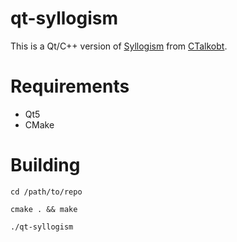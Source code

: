 # qt-syllogism
This is a Qt/C++ version of [Syllogism](https://github.com/CTalkobt/syllogism) from [CTalkobt](https://github.com/CTalkobt).

# Requirements
- Qt5
- CMake

# Building
```shell
cd /path/to/repo
```
```shell
cmake . && make
```
```shell
./qt-syllogism
```

